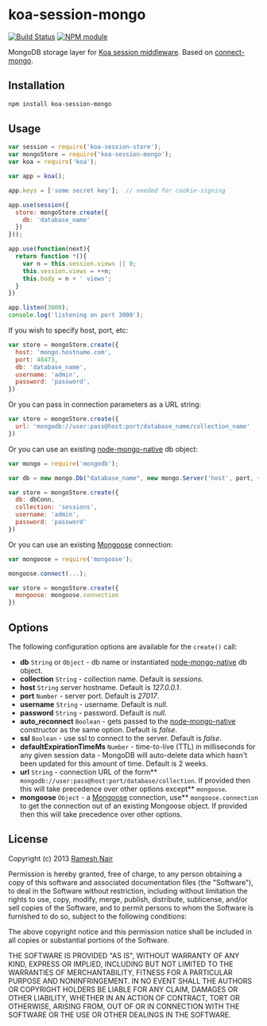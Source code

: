 # koa-session-mongo

[![Build Status](https://secure.travis-ci.org/hiddentao/koa-session-mongo.png)](http://travis-ci.org/hiddentao/koa-session-mongo) [![NPM module](https://badge.fury.io/js/koa-session-mongo.png)](https://npmjs.org/package/koa-session-mongo)

MongoDB storage layer for [Koa session middleware](https://github.com/hiddentao/koa-session-store). Based on [connect-mongo](https://github.com/kcbanner/connect-mongo).

## Installation

```bash
npm install koa-session-mongo
```

## Usage

```js
var session = require('koa-session-store');
var mongoStore = require('koa-session-mongo');
var koa = require('koa');

var app = koa();

app.keys = ['some secret key'];  // needed for cookie-signing

app.use(session({
  store: mongoStore.create({
    db: 'database_name'
  })
}));

app.use(function(next){
  return function *(){
    var n = this.session.views || 0;
    this.session.views = ++n;
    this.body = n + ' views';
  }
})

app.listen(3000);
console.log('listening on port 3000');
```

If you wish to specify host, port, etc:

```js
var store = mongoStore.create({
  host: 'mongo.hostname.com',
  port: 48473,
  db: 'database_name',
  username: 'admin',
  password: 'password',
})
```

Or you can pass in connection parameters as a URL string:

```js
var store = mongoStore.create({
  url: 'mongodb://user:pass@host:port/database_name/collection_name'
})
```

Or you can use an existing [node-mongo-native](https://github.com/mongodb/node-mongodb-native) db object:

```js
var mongo = require('mongodb');

var db = new mongo.Db("database_name", new mongo.Server('host', port, {}), { w: 1 });

var store = mongoStore.create({
  db: dbConn,
  collection: 'sessions',
  username: 'admin',
  password: 'password'
})
```

Or you can use an existing [Mongoose](https://github.com/LearnBoost/mongoose) connection:

```js
var mongoose = require('mongoose');

mongoose.connect(...);

var store = mongoStore.create({
  mongoose: mongoose.connection
})
```


## Options

The following configuration options are available for the `create()` call:

  * **db** `String` or `Object` - db name or instantiated [node-mongo-native](https://github.com/mongodb/node-mongodb-native) db object.
  * **collection** `String` - collection name. Default is _sessions_.
  * **host** `String` server hostname. Default is _127.0.0.1_.
  * **port** `Number` - server port. Default is _27017_.
  * **username** `String` - username. Default is _null_.
  * **password** `String` - password. Default is _null_.
  * **auto_reconnect** `Boolean` - gets passed to the [node-mongo-native](https://github.com/mongodb/node-mongodb-native) constructor as the same option. Default is _false_.
  * **ssl** `Boolean` - use ssl to connect to the server. Default is _false_.
  * **defaultExpirationTimeMs** `Number` - time-to-live (TTL) in milliseconds for any given session data - MongoDB will auto-delete data which hasn't been updated for this amount of time. Default is 2 weeks.
  * **url** `String` - connection URL of the form** `mongodb://user:pass@host:port/database/collection`. If provided then this will take precedence over other options except** `mongoose`.
  * **mongoose** `Object` - a [Mongoose](https://github.com/LearnBoost/mongoose) connection, use** `mongoose.connection` to get the connection out of an existing Mongoose object.  If provided then this will take precedence over other options.

## License

Copyright (c) 2013 [Ramesh Nair](http://hiddentao.com/)

Permission is hereby granted, free of charge, to any person obtaining a copy
of this software and associated documentation files (the "Software"), to deal
in the Software without restriction, including without limitation the rights
to use, copy, modify, merge, publish, distribute, sublicense, and/or sell
copies of the Software, and to permit persons to whom the Software is
furnished to do so, subject to the following conditions:

The above copyright notice and this permission notice shall be included in
all copies or substantial portions of the Software.

THE SOFTWARE IS PROVIDED "AS IS", WITHOUT WARRANTY OF ANY KIND, EXPRESS OR
IMPLIED, INCLUDING BUT NOT LIMITED TO THE WARRANTIES OF MERCHANTABILITY,
FITNESS FOR A PARTICULAR PURPOSE AND NONINFRINGEMENT. IN NO EVENT SHALL THE
AUTHORS OR COPYRIGHT HOLDERS BE LIABLE FOR ANY CLAIM, DAMAGES OR OTHER
LIABILITY, WHETHER IN AN ACTION OF CONTRACT, TORT OR OTHERWISE, ARISING FROM,
OUT OF OR IN CONNECTION WITH THE SOFTWARE OR THE USE OR OTHER DEALINGS IN
THE SOFTWARE.
